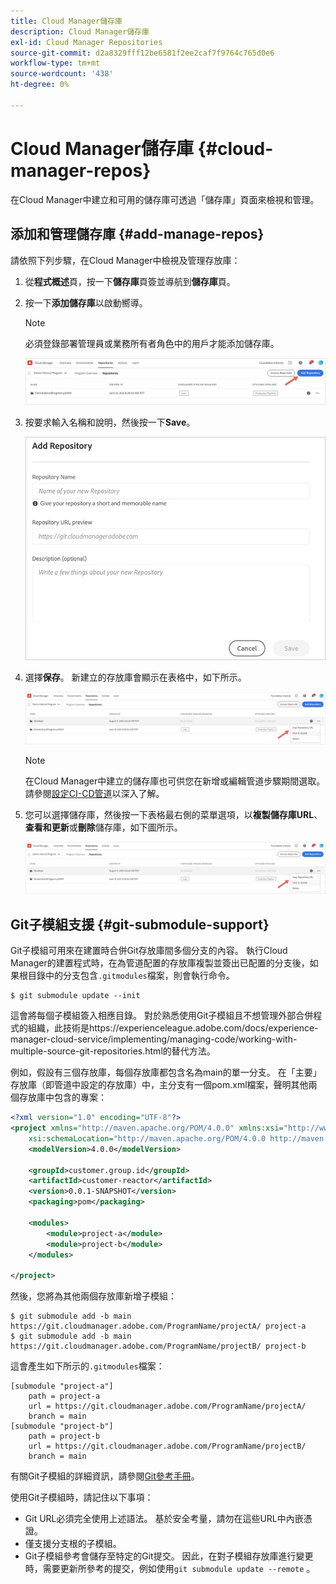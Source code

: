 ```yaml
---
title: Cloud Manager儲存庫
description: Cloud Manager儲存庫
exl-id: Cloud Manager Repositories
source-git-commit: d2a8329fff12be6581f2ee2caf7f9764c765d0e6
workflow-type: tm+mt
source-wordcount: '438'
ht-degree: 0%

---
```


# Cloud Manager儲存庫 {#cloud-manager-repos}

在Cloud Manager中建立和可用的儲存庫可透過「儲存庫」頁面來檢視和管理。

## 添加和管理儲存庫 {#add-manage-repos}

請依照下列步驟，在Cloud Manager中檢視及管理存放庫：

1. 從&#x200B;**程式概述**&#x200B;頁，按一下&#x200B;**儲存庫**&#x200B;頁簽並導航到&#x200B;**儲存庫**&#x200B;頁。

1. 按一下&#x200B;**添加儲存庫**&#x200B;以啟動嚮導。

   >[!NOTE]
   >必須登錄部署管理員或業務所有者角色中的用戶才能添加儲存庫。

   ![](assets/repos/create-repo2.png)


1. 按要求輸入名稱和說明，然後按一下&#x200B;**Save**。

   ![](assets/repos/repo-1.png)

1. 選擇&#x200B;**保存**。 新建立的存放庫會顯示在表格中，如下所示。

   ![](assets/repos/create-repo3.png)

   >[!NOTE]
   >在Cloud Manager中建立的儲存庫也可供您在新增或編輯管道步驟期間選取。 請參閱[設定CI-CD管道](https://experienceleague.adobe.com/docs/experience-manager-cloud-service/implementing/using-cloud-manager/configure-pipeline.html?lang=en)以深入了解。

1. 您可以選擇儲存庫，然後按一下表格最右側的菜單選項，以&#x200B;**複製儲存庫URL**、**查看和更新**&#x200B;或&#x200B;**刪除**&#x200B;儲存庫，如下圖所示。

   ![](assets/repos/create-repo3.png)


## Git子模組支援 {#git-submodule-support}

Git子模組可用來在建置時合併Git存放庫間多個分支的內容。 執行Cloud Manager的建置程式時，在為管道配置的存放庫複製並簽出已配置的分支後，如果根目錄中的分支包含`.gitmodules`檔案，則會執行命令。

```
$ git submodule update --init
```

這會將每個子模組簽入相應目錄。 對於熟悉使用Git子模組且不想管理外部合併程式的組織，此技術是https://experienceleague.adobe.com/docs/experience-manager-cloud-service/implementing/managing-code/working-with-multiple-source-git-repositories.html的替代方法。

例如，假設有三個存放庫，每個存放庫都包含名為main的單一分支。 在「主要」存放庫（即管道中設定的存放庫）中，主分支有一個pom.xml檔案，聲明其他兩個存放庫中包含的專案：

```xml
<?xml version="1.0" encoding="UTF-8"?>
<project xmlns="http://maven.apache.org/POM/4.0.0" xmlns:xsi="http://www.w3.org/2001/XMLSchema-instance"
    xsi:schemaLocation="http://maven.apache.org/POM/4.0.0 http://maven.apache.org/maven-v4_0_0.xsd">
    <modelVersion>4.0.0</modelVersion>
   
    <groupId>customer.group.id</groupId>
    <artifactId>customer-reactor</artifactId>
    <version>0.0.1-SNAPSHOT</version>
    <packaging>pom</packaging>
   
    <modules>
        <module>project-a</module>
        <module>project-b</module>
    </modules>
   
</project>
```

然後，您將為其他兩個存放庫新增子模組：

```
$ git submodule add -b main https://git.cloudmanager.adobe.com/ProgramName/projectA/ project-a
$ git submodule add -b main https://git.cloudmanager.adobe.com/ProgramName/projectB/ project-b
```

這會產生如下所示的`.gitmodules`檔案：

```
[submodule "project-a"]
    path = project-a
    url = https://git.cloudmanager.adobe.com/ProgramName/projectA/
    branch = main
[submodule "project-b"]
    path = project-b
    url = https://git.cloudmanager.adobe.com/ProgramName/projectB/
    branch = main
```

有關Git子模組的詳細資訊，請參閱[Git參考手冊](https://git-scm.com/book/en/v2/Git-Tools-Submodules)。

使用Git子模組時，請記住以下事項：

* Git URL必須完全使用上述語法。 基於安全考量，請勿在這些URL中內嵌憑證。
* 僅支援分支根的子模組。
* Git子模組參考會儲存至特定的Git提交。 因此，在對子模組存放庫進行變更時，需要更新所參考的提交，例如使用`git submodule update --remote` 。

